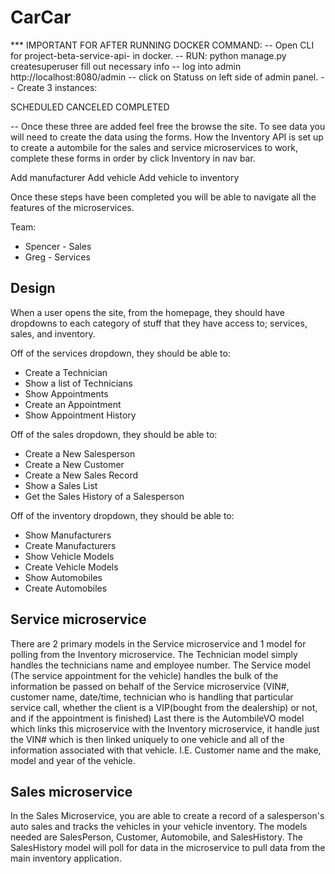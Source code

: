 # CarCar

*** IMPORTANT FOR AFTER RUNNING DOCKER COMMAND:
-- Open CLI for project-beta-service-api- in docker.
-- RUN: python manage.py createsuperuser
fill out necessary info
-- log into admin http://localhost:8080/admin
-- click on Statuss on left side of admin panel.
-- Create 3 instances:

SCHEDULED
CANCELED
COMPLETED

-- Once these three are added feel free the browse the site. To see data you will need to create the data using the forms. How the Inventory API is set up to create a autombile for the sales and service microservices to work, complete these forms in order by click Inventory in nav bar.

Add manufacturer
Add vehicle
Add vehicle to inventory

Once these steps have been completed you will be able to navigate all the features of the microservices.  

Team:

* Spencer - Sales
* Greg - Services

## Design
When a user opens the site, from the homepage, they should have dropdowns to each category of stuff that they have access to; services, sales, and inventory.

Off of the services dropdown, they should be able to:

- Create a Technician
- Show a list of Technicians 
- Show Appointments
- Create an Appointment
- Show Appointment History

Off of the sales dropdown, they should be able to:

- Create a New Salesperson
- Create a New Customer
- Create a New Sales Record
- Show a Sales List
- Get the Sales History of a Salesperson

Off of the inventory dropdown, they should be able to:

- Show Manufacturers
- Create Manufacturers
- Show Vehicle Models
- Create Vehicle Models
- Show Automobiles
- Create Automobiles
## Service microservice

There are 2 primary models in the Service microservice and 1 model for polling from the Inventory microservice. The Technician model simply handles the technicians name and employee number. The Service model (The service appointment for the vehicle) handles the bulk of the information be passed on behalf of the Service microservice (VIN#, customer name, date/time, technician who is handling that particular service call, whether the client is a VIP(bought from the dealership) or not, and if the appointment is finished) Last there is the AutombileVO model which links this microservice with the Inventory microservice, it handle just the VIN# which is then linked uniquely to one vehicle and all of the information associated with that vehicle. I.E. Customer name and the make, model and year of the vehicle.
## Sales microservice

In the Sales Microservice, you are able to create a record of a salesperson's auto sales and tracks the vehicles in your vehicle inventory.  The models needed are SalesPerson, Customer, Automobile, and SalesHistory.  The SalesHistory model will poll for data in the microservice to pull data from the main inventory application.  
